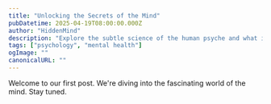 ```yaml
---
title: "Unlocking the Secrets of the Mind"
pubDatetime: 2025-04-19T08:00:00.000Z
author: "HiddenMind"
description: "Explore the subtle science of the human psyche and what it reveals about who we truly are."
tags: ["psychology", "mental health"]
ogImage: ""
canonicalURL: ""
---
```


Welcome to our first post. We're diving into the fascinating world of the mind. Stay tuned.
